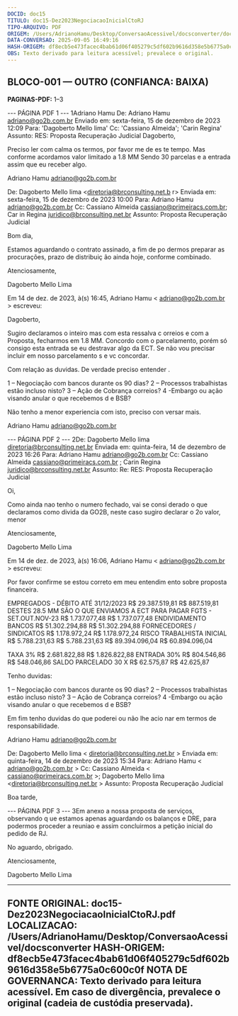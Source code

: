```yaml
---
DOCID: doc15
TITULO: doc15-Dez2023NegociacaoInicialCtoRJ
TIPO-ARQUIVO: PDF
ORIGEM: /Users/AdrianoHamu/Desktop/ConversaoAcessivel/docsconverter/doc15-Dez2023NegociacaoInicialCtoRJ.pdf
DATA-CONVERSAO: 2025-09-05 16:49:16
HASH-ORIGEM: df8ecb5e473facec4bab61d06f405279c5df602b9616d358e5b6775a0c600c0f
OBS: Texto derivado para leitura acessível; prevalece o original.
---
```


## BLOCO-001 — OUTRO (CONFIANCA: BAIXA)
**PAGINAS-PDF:** 1–3

--- PÁGINA PDF 1 ---
1Adriano Hamu De: Adriano Hamu <adriano@go2b.com.br>
Enviado em: sexta-feira, 15 de dezembro de 2023 12:09 Para: 'Dagoberto Mello lima'
Cc: 'Cassiano Almeida'; 'Carin Regina' Assunto: RES: Proposta Recuperação Judicial
Dagoberto,

Preciso ler com calma os termos, por favor me de es te tempo.
Mas conforme acordamos valor limitado a 1.8 MM Sendo 30 parcelas e a entrada assim que eu receber algo.

Adriano Hamu adriano@go2b.com.br

De:  Dagoberto Mello lima <diretoria@brconsulting.net.b r> Enviada em:  sexta-feira, 15 de dezembro de 2023 10:00
Para:  Adriano Hamu <adriano@go2b.com.br> Cc:  Cassiano Almeida <cassiano@primeiracs.com.br>; Car in Regina <juridico@brconsulting.net.br>
Assunto:  Proposta Recuperação Judicial

Bom dia,

Estamos aguardando o contrato assinado, a fim de po dermos preparar as procurações, prazo de distribuiç ão ainda hoje, conforme combinado.

Atenciosamente,

Dagoberto Mello Lima

Em 14 de dez. de 2023, à(s) 16:45, Adriano Hamu < adriano@go2b.com.br > escreveu:

Dagoberto,

Sugiro declaramos o inteiro mas com esta ressalva c orreios e com a Proposta, fecharmos em 1.8 MM.
Concordo com o parcelamento, porém só consigo esta entrada se eu destravar algo da ECT.
Se não vou precisar incluir em nosso parcelamento s e vc concordar.

Com relação as duvidas. De verdade preciso entender .

1 – Negociação com bancos durante os 90 dias?
2 – Processos trabalhistas estão incluso nisto?
3 – Ação de Cobrança correios?
4 -Embargo ou ação visando anular o que recebemos d e BSB?

Não tenho a menor experiencia com isto, preciso con versar mais.

Adriano Hamu adriano@go2b.com.br

--- PÁGINA PDF 2 ---
2De:  Dagoberto Mello lima diretoria@brconsulting.net.br Enviada em:  quinta-feira, 14 de dezembro de 2023 16:26
Para:  Adriano Hamu adriano@go2b.com.br Cc:  Cassiano Almeida cassiano@primeiracs.com.br ; Carin Regina juridico@brconsulting.net.br
Assunto:  Re: RES: Proposta Recuperação Judicial

Oi,

Como ainda nao tenho o numero fechado, vai se consi derado o que declaramos como divida da GO2B, neste caso sugiro declarar o 2o valor, menor

Atenciosamente,

Dagoberto Mello Lima

Em 14 de dez. de 2023, à(s) 16:06, Adriano Hamu < adriano@go2b.com.br > escreveu:

Por favor confirme se estou correto em meu entendim ento sobre proposta financeira.

EMPREGADOS - DÉBITO ATÉ 31/12/2023  R$ 29.387.519,81  R$ 887.519,81  DESTES 28.5 MM SÃO O QUE ENVIAMOS A ECT PARA PAGAR FGTS - SET.OUT.NOV-23  R$ 1.737.077,48  R$ 1.737.077,48
ENDIVIDAMENTO BANCOS  R$ 51.302.294,88  R$ 51.302.294,88 FORNECEDORES / SINDICATOS  R$ 1.178.972,24  R$ 1.178.972,24
RISCO TRABALHISTA INICIAL  R$ 5.788.231,63  R$ 5.788.231,63 R$ 89.394.096,04  R$ 60.894.096,04

TAXA 3%  R$ 2.681.822,88  R$ 1.826.822,88 ENTRADA 30%  R$ 804.546,86  R$ 548.046,86
SALDO PARCELADO 30 X  R$ 62.575,87  R$ 42.625,87

Tenho duvidas:

1 – Negociação com bancos durante os 90 dias?
2 – Processos trabalhistas estão incluso nisto?
3 – Ação de Cobrança correios?
4 -Embargo ou ação visando anular o que recebemos d e BSB?

Em fim tenho duvidas do que poderei ou não lhe acio nar em termos de responsabilidade.

Adriano Hamu adriano@go2b.com.br

De:  Dagoberto Mello lima < diretoria@brconsulting.net.br > Enviada em:  quinta-feira, 14 de dezembro de 2023 15:34
Para:  Adriano Hamu < adriano@go2b.com.br > Cc:  Cassiano Almeida < cassiano@primeiracs.com.br >; Dagoberto Mello lima
<diretoria@brconsulting.net.br > Assunto:  Proposta Recuperação Judicial

Boa tarde,

--- PÁGINA PDF 3 ---
3Em anexo a nossa proposta de serviços, observando q ue estamos apenas aguardando os balanços e DRE, para podermos proceder a reuniao e assim concluirmos a petição inicial
do pedido de RJ.

No aguardo, obrigado.

Atenciosamente,

Dagoberto Mello Lima

-------------------------------------------------------------------------------
FONTE ORIGINAL: doc15-Dez2023NegociacaoInicialCtoRJ.pdf LOCALIZACAO: /Users/AdrianoHamu/Desktop/ConversaoAcessivel/docsconverter
HASH-ORIGEM: df8ecb5e473facec4bab61d06f405279c5df602b9616d358e5b6775a0c600c0f NOTA DE GOVERNANCA: Texto derivado para leitura acessível. Em caso de divergência, prevalece o original (cadeia de custódia preservada).
-------------------------------------------------------------------------------